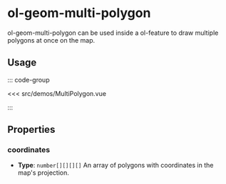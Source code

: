# ol-geom-multi-polygon

ol-geom-multi-polygon can be used inside a ol-feature to draw multiple polygons at once on the map.

<script setup>
import MultiPolygon from "@demos/MultiPolygon.vue"
</script>
<ClientOnly>
<MultiPolygon />
</ClientOnly>

## Usage

::: code-group

<<< src/demos/MultiPolygon.vue

:::

## Properties

### coordinates

- **Type**: `number[][][][]`
  An array of polygons with coordinates in the map's projection.
